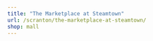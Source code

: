 ```yaml
---
title: "The Marketplace at Steamtown"
url: /scranton/the-marketplace-at-steamtown/
shop: mall
---
```

